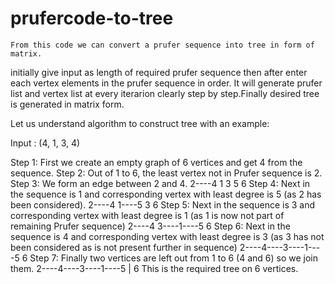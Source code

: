 # prufercode-to-tree
    From this code we can convert a prufer sequence into tree in form of matrix.
initially give input as length of required prufer sequence then after enter 
each vertex elements in the prufer sequence in order.
    It will generate prufer list and vertex list at every iterarion clearly step
by step.Finally desired tree is generated in matrix form.

Let us understand algorithm to construct tree with an example:

Input : (4, 1, 3, 4)

Step 1: First we create an empty graph of 6 vertices 
        and get 4 from the sequence. 
Step 2: Out of 1 to 6, the least vertex not in 
        Prufer sequence is 2. 
Step 3: We form an edge between 2 and 4. 
             2----4    1    3    5      6
Step 4: Next in the sequence is 1 and corresponding 
        vertex with least degree is 5 (as 2 has been 
        considered). 
             2----4    1----5    3    6
Step 5: Next in the sequence is 3 and corresponding 
        vertex with least degree is 1 
        (as 1 is now not part of remaining Prufer sequence) 
             2----4    3----1----5    6
Step 6: Next in the sequence is 4 and corresponding vertex
        with least degree is 3 (as 3 has not been considered 
        as is not present further in sequence)
             2----4----3----1----5    6
Step 7: Finally two vertices are left out from 1 to 6 (4
         and 6) so we join them.
             2----4----3----1----5
                  |
                  6
This is the required tree on 6 vertices.

